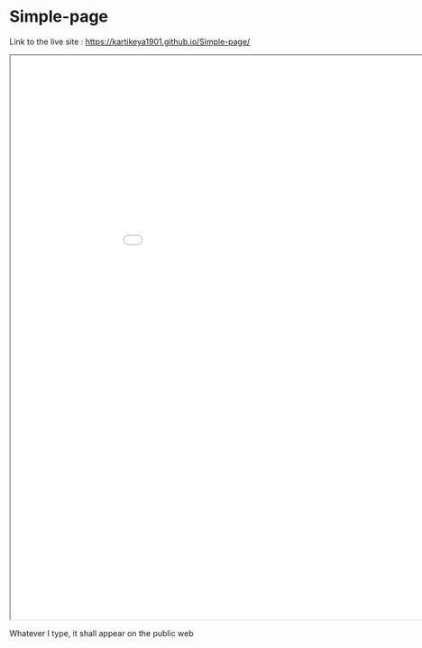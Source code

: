 # Simple-page
Link to the live site : https://kartikeya1901.github.io/Simple-page/

<iframe scrolling="no"  width="1000" height="1000" src="./Chart of Population growth.htm"></iframe>

Whatever I type, it shall appear on the public web
